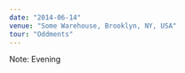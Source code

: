 ```yaml
---
date: "2014-06-14"
venue: "Some Warehouse, Brooklyn, NY, USA"
tour: "Oddments"
---
```



Note: Evening
